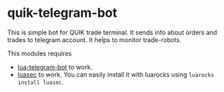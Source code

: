 # quik-telegram-bot
This is simple bot for QUIK trade terminal. It sends info about orders and trades to telegram account. It helps to monitor trade-robots.

This modules requires 
* [lua-telegram-bot](https://github.com/cosmonawt/lua-telegram-bot.git) to work.
* [luasec](https://github.com/brunoos/luasec) to work. You can easily install it with luarocks using `luarocks install luasec`.
